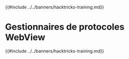 {{#include ../../banners/hacktricks-training.md}}

# Gestionnaires de protocoles WebView

{{#include ../../banners/hacktricks-training.md}}
